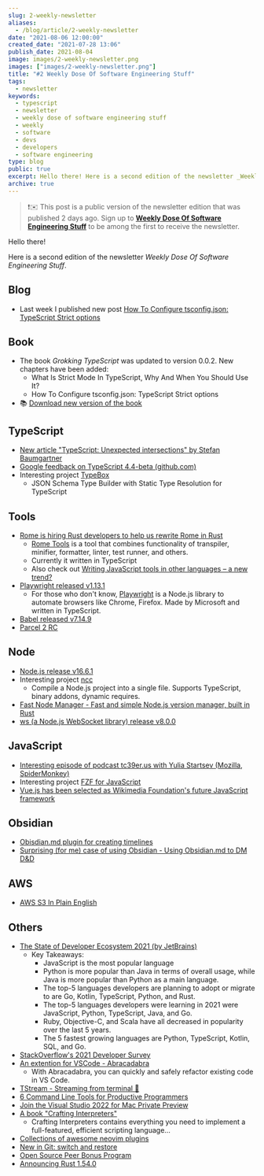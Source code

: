 ```yaml
---
slug: 2-weekly-newsletter
aliases:
  - /blog/article/2-weekly-newsletter
date: "2021-08-06 12:00:00"
created_date: "2021-07-28 13:06"
publish_date: 2021-08-04
image: images/2-weekly-newsletter.png
images: ["images/2-weekly-newsletter.png"]
title: "#2 Weekly Dose Of Software Engineering Stuff"
tags:
  - newsletter
keywords:
  - typescript
  - newsletter
  - weekly dose of software engineering stuff
  - weekly
  - software
  - devs
  - developers
  - software engineering
type: blog
public: true
excerpt: Hello there! Here is a second edition of the newsletter _Weekly Dose Of Software Engineering Stuff_.
archive: true
---
```


> ❗️✉️ This post is a public version of the newsletter edition that was published 2 days ago. Sign up to [**Weekly Dose Of Software Engineering Stuff**](https://mkvl.me/newsletter) to be among the first to receive the newsletter.

Hello there!

Here is a second edition of the newsletter _Weekly Dose Of Software Engineering Stuff_.

## Blog

- Last week I published new post [How To Configure tsconfig.json: TypeScript Strict options](https://mkvl.me/blog/article/how-to-configure-tsconfigjson-typescript-strict-options)

## Book

- The book _Grokking TypeScript_ was updated to version 0.0.2. New chapters have been added:
  - What Is Strict Mode In TypeScript, Why And When You Should Use It?
  - How To Configure tsconfig.json: TypeScript Strict options
- 📚 [Download new version of the book](https://www.dropbox.com/s/asnlmqzqwn1nqio/grokking-typescript-v002.pdf?dl=0)

## TypeScript

- [New article "TypeScript: Unexpected intersections" by Stefan Baumgartner](https://fettblog.eu/typescript-unexpected-intersections/)
- [Google feedback on TypeScript 4.4-beta (github.com)](https://github.com/microsoft/TypeScript/issues/45047)
- Interesting project [TypeBox](https://github.com/sinclairzx81/typebox)
  - JSON Schema Type Builder with Static Type Resolution for TypeScript

## Tools

- [Rome is hiring Rust developers to help us rewrite Rome in Rust](https://twitter.com/rometools/status/1422616144763097091)
  - [Rome Tools](https://rome.tools) is a tool that combines functionality of transpiler, minifier, formatter, linter, test runner, and others.
  - Currently it written in TypeScript
  - Also check out [Writing JavaScript tools in other languages – a new trend?](https://2ality.com/2020/10/js-plus-other-languages.html)
- [Playwright released v1.13.1](https://github.com/microsoft/playwright/releases/tag/v1.13.1)
  - For those who don't know, [Playwright](https://playwright.dev/) is a Node.js library to automate browsers like Chrome, Firefox. Made by Microsoft and written in TypeScript.
- [Babel released v7.14.9](https://github.com/babel/babel/releases/tag/v7.14.9)
- [Parcel 2 RC](https://v2.parceljs.org/blog/rc0/)

## Node

- [Node.js release v16.6.1](https://github.com/nodejs/node/releases/tag/v16.6.1)
- Interesting project [ncc](https://github.com/vercel/ncc)
  - Compile a Node.js project into a single file. Supports TypeScript, binary addons, dynamic requires.
- [Fast Node Manager - Fast and simple Node.js version manager, built in Rust](https://github.com/Schniz/fnm)
- [ws (a Node.js WebSocket library) release v8.0.0](https://github.com/websockets/ws/releases/tag/8.0.0)

## JavaScript

- [Interesting episode of podcast tc39er.us with Yulia Startsev (Mozilla, SpiderMonkey)](https://tc39er.us/posts/episode-15-yulia-startsev/)
- Interesting project [FZF for JavaScript](https://github.com/ajitid/fzf-for-js)
- [Vue.js has been selected as Wikimedia Foundation's future JavaScript framework](https://lists.wikimedia.org/hyperkitty/list/wikitech-l@lists.wikimedia.org/thread/SOZREBYR36PUNFZXMIUBVAIOQI4N7PDU/)

## Obsidian

- [Obisdian.md plugin for creating timelines](https://github.com/George-debug/obsidian-timeline)
- [Surprising (for me) case of using Obsidian - Using Obsidian.md to DM D&D](https://www.youtube.com/watch?v=tdDFlSJtUIU)

## AWS

- [AWS S3 In Plain English](https://expeditedsecurity.com/aws-in-plain-english/s3/)

## Others

- [The State of Developer Ecosystem 2021 (by JetBrains)](https://www.jetbrains.com/lp/devecosystem-2021/)
  - Key Takeaways:
    - JavaScript is the most popular language
    - Python is more popular than Java in terms of overall usage, while Java is more popular than Python as a main language.
    - The top-5 languages developers are planning to adopt or migrate to are Go, Kotlin, TypeScript, Python, and Rust.
    - The top-5 languages developers were learning in 2021 were JavaScript, Python, TypeScript, Java, and Go.
    - Ruby, Objective-C, and Scala have all decreased in popularity over the last 5 years.
    - The 5 fastest growing languages are Python, TypeScript, Kotlin, SQL, and Go.
- [StackOverflow's 2021 Developer Survey](https://insights.stackoverflow.com/survey/2021)
- [An extention for VSCode - Abracadabra](https://marketplace.visualstudio.com/items?itemName=nicoespeon.abracadabra#abracadabra)
  - With Abracadabra, you can quickly and safely refactor existing code in VS Code.
- [TStream - Streaming from terminal 🤯 ](https://github.com/qnkhuat/tstream)
- [6 Command Line Tools for Productive Programmers](https://earthly.dev/blog/command-line-tools/)
- [Join the Visual Studio 2022 for Mac Private Preview](https://devblogs.microsoft.com/visualstudio/join-the-visual-studio-2022-for-mac-private-preview/)
- [A book "Crafting Interpreters"](http://craftinginterpreters.com/)
  - Crafting Interpreters contains everything you need to implement a full-featured, efficient scripting language...
- [Collections of awesome neovim plugins](https://github.com/rockerBOO/awesome-neovim)
- [New in Git: switch and restore](https://www.banterly.net/2021/07/31/new-in-git-switch-and-restore/)
- [Open Source Peer Bonus Program](https://opensource.google/docs/growing/peer-bonus/)
- [Announcing Rust 1.54.0](https://blog.rust-lang.org/2021/07/29/Rust-1.54.0.html)
